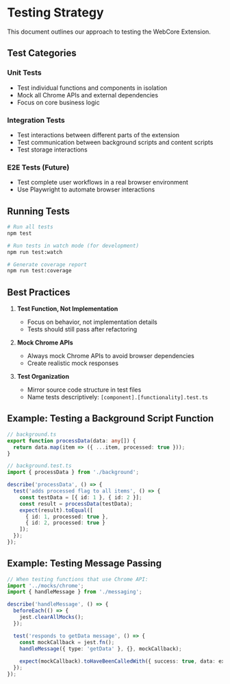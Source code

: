 # Testing Strategy

This document outlines our approach to testing the WebCore Extension.

## Test Categories

### Unit Tests
- Test individual functions and components in isolation
- Mock all Chrome APIs and external dependencies
- Focus on core business logic

### Integration Tests
- Test interactions between different parts of the extension
- Test communication between background scripts and content scripts
- Test storage interactions

### E2E Tests (Future)
- Test complete user workflows in a real browser environment
- Use Playwright to automate browser interactions

## Running Tests

```bash
# Run all tests
npm test

# Run tests in watch mode (for development)
npm run test:watch

# Generate coverage report
npm run test:coverage
```

## Best Practices

1. **Test Function, Not Implementation**
   - Focus on behavior, not implementation details
   - Tests should still pass after refactoring

2. **Mock Chrome APIs**
   - Always mock Chrome APIs to avoid browser dependencies
   - Create realistic mock responses

3. **Test Organization**
   - Mirror source code structure in test files
   - Name tests descriptively: `[component].[functionality].test.ts`

## Example: Testing a Background Script Function

```typescript
// background.ts
export function processData(data: any[]) {
  return data.map(item => ({ ...item, processed: true }));
}

// background.test.ts
import { processData } from './background';

describe('processData', () => {
  test('adds processed flag to all items', () => {
    const testData = [{ id: 1 }, { id: 2 }];
    const result = processData(testData);
    expect(result).toEqual([
      { id: 1, processed: true },
      { id: 2, processed: true }
    ]);
  });
});
```

## Example: Testing Message Passing

```typescript
// When testing functions that use Chrome API:
import '../mocks/chrome';
import { handleMessage } from './messaging';

describe('handleMessage', () => {
  beforeEach(() => {
    jest.clearAllMocks();
  });

  test('responds to getData message', () => {
    const mockCallback = jest.fn();
    handleMessage({ type: 'getData' }, {}, mockCallback);
    
    expect(mockCallback).toHaveBeenCalledWith({ success: true, data: expect.any(Array) });
  });
}); 